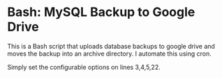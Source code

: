 # Bash: MySQL Backup to Google Drive
This is a Bash script that uploads database backups to google drive and moves the backup into an archive directory. I automate this using cron.

Simply set the configurable options on lines 3,4,5,22. 
